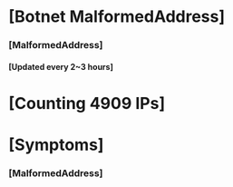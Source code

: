 # [Botnet MalformedAddress]
### [MalformedAddress]
#### [Updated every 2~3 hours]

# [Counting 4909 IPs]

# [Symptoms] 
###   [MalformedAddress]
